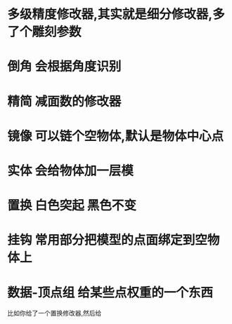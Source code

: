 # 多级精度修改器,其实就是细分修改器,多了个雕刻参数

# 倒角 会根据角度识别

# 精简 减面数的修改器

# 镜像 可以链个空物体,默认是物体中心点

# 实体 会给物体加一层模

# 置换 白色突起 黑色不变

# 挂钩 常用部分把模型的点面绑定到空物体上



# 数据-顶点组 给某些点权重的一个东西

比如你给了一个置换修改器,然后给
